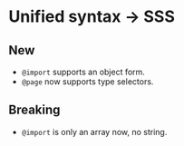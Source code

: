 # Unified syntax -> SSS

## New

- `@import` supports an object form.
- `@page` now supports type selectors.

## Breaking

- `@import` is only an array now, no string.
